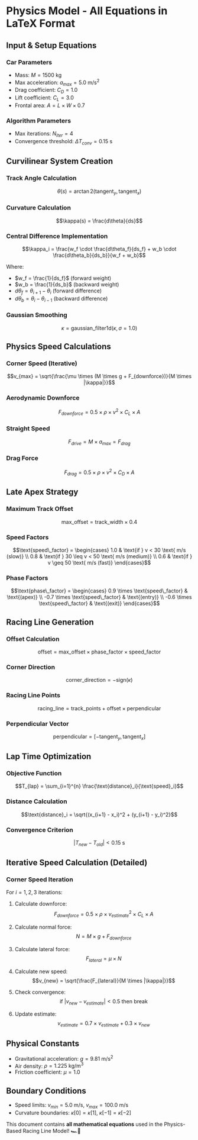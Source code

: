 # Physics Model - All Equations in LaTeX Format

## **Input & Setup Equations**

### Car Parameters
- Mass: $M = 1500 \text{ kg}$
- Max acceleration: $a_{max} = 5.0 \text{ m/s}^2$
- Drag coefficient: $C_D = 1.0$
- Lift coefficient: $C_L = 3.0$
- Frontal area: $A = L \times W \times 0.7$

### Algorithm Parameters
- Max iterations: $N_{iter} = 4$
- Convergence threshold: $\Delta T_{conv} = 0.15 \text{ s}$

## **Curvilinear System Creation**

### Track Angle Calculation
$$\theta(s) = \arctan2(\text{tangent}_y, \text{tangent}_x)$$

### Curvature Calculation
$$\kappa(s) = \frac{d\theta}{ds}$$

### Central Difference Implementation
$$\kappa_i = \frac{w_f \cdot \frac{d\theta_f}{ds_f} + w_b \cdot \frac{d\theta_b}{ds_b}}{w_f + w_b}$$

Where:
- $w_f = \frac{1}{ds_f}$ (forward weight)
- $w_b = \frac{1}{ds_b}$ (backward weight)
- $d\theta_f = \theta_{i+1} - \theta_i$ (forward difference)
- $d\theta_b = \theta_i - \theta_{i-1}$ (backward difference)

### Gaussian Smoothing
$$\kappa = \text{gaussian\_filter1d}(\kappa, \sigma = 1.0)$$

## **Physics Speed Calculations**

### Corner Speed (Iterative)
$$v_{max} = \sqrt{\frac{\mu \times (M \times g + F_{downforce})}{M \times |\kappa|}}$$

### Aerodynamic Downforce
$$F_{downforce} = 0.5 \times \rho \times v^2 \times C_L \times A$$

### Straight Speed
$$F_{drive} = M \times a_{max} = F_{drag}$$

### Drag Force
$$F_{drag} = 0.5 \times \rho \times v^2 \times C_D \times A$$

## **Late Apex Strategy**

### Maximum Track Offset
$$\text{max\_offset} = \text{track\_width} \times 0.4$$

### Speed Factors
$$\text{speed\_factor} = \begin{cases}
1.0 & \text{if } v < 30 \text{ m/s (slow)} \\
0.8 & \text{if } 30 \leq v < 50 \text{ m/s (medium)} \\
0.6 & \text{if } v \geq 50 \text{ m/s (fast)}
\end{cases}$$

### Phase Factors
$$\text{phase\_factor} = \begin{cases}
0.9 \times \text{speed\_factor} & \text{(apex)} \\
-0.7 \times \text{speed\_factor} & \text{(entry)} \\
-0.6 \times \text{speed\_factor} & \text{(exit)}
\end{cases}$$

## **Racing Line Generation**

### Offset Calculation
$$\text{offset} = \text{max\_offset} \times \text{phase\_factor} \times \text{speed\_factor}$$

### Corner Direction
$$\text{corner\_direction} = -\text{sign}(\kappa)$$

### Racing Line Points
$$\text{racing\_line} = \text{track\_points} + \text{offset} \times \text{perpendicular}$$

### Perpendicular Vector
$$\text{perpendicular} = [-\text{tangent}_y, \text{tangent}_x]$$

## **Lap Time Optimization**

### Objective Function
$$T_{lap} = \sum_{i=1}^{n} \frac{\text{distance}_i}{\text{speed}_i}$$

### Distance Calculation
$$\text{distance}_i = \sqrt{(x_{i+1} - x_i)^2 + (y_{i+1} - y_i)^2}$$

### Convergence Criterion
$$|T_{new} - T_{old}| < 0.15 \text{ s}$$

## **Iterative Speed Calculation (Detailed)**

### Corner Speed Iteration
For $i = 1, 2, 3$ iterations:

1. Calculate downforce:
$$F_{downforce} = 0.5 \times \rho \times v_{estimate}^2 \times C_L \times A$$

2. Calculate normal force:
$$N = M \times g + F_{downforce}$$

3. Calculate lateral force:
$$F_{lateral} = \mu \times N$$

4. Calculate new speed:
$$v_{new} = \sqrt{\frac{F_{lateral}}{M \times |\kappa|}}$$

5. Check convergence:
$$\text{if } |v_{new} - v_{estimate}| < 0.5 \text{ then break}$$

6. Update estimate:
$$v_{estimate} = 0.7 \times v_{estimate} + 0.3 \times v_{new}$$

## **Physical Constants**
- Gravitational acceleration: $g = 9.81 \text{ m/s}^2$
- Air density: $\rho = 1.225 \text{ kg/m}^3$
- Friction coefficient: $\mu = 1.0$

## **Boundary Conditions**
- Speed limits: $v_{min} = 5.0 \text{ m/s}$, $v_{max} = 100.0 \text{ m/s}$
- Curvature boundaries: $\kappa[0] = \kappa[1]$, $\kappa[-1] = \kappa[-2]$

This document contains **all mathematical equations** used in the Physics-Based Racing Line Model! 🏎️📐
